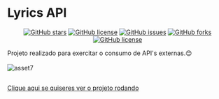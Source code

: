 # Lyrics API
<p align="center">
<a href="https://github.com/Francisco-Fetapi/lyrics-api/stargazers"><img alt="GitHub stars" src="https://img.shields.io/github/stars/Francisco-Fetapi/lyrics-api?style=plastic"></a>
<a href="https://github.com/Francisco-Fetapi/lyrics-api"><img alt="GitHub license" src="https://img.shields.io/badge/Exercise-For%20trainning-orange"></a>
<a href="https://github.com/Francisco-Fetapi/lyrics-api/issues"><img alt="GitHub issues" src="https://img.shields.io/github/issues/Francisco-Fetapi/lyrics-api?style=plastic"></a>
<a href="https://github.com/Francisco-Fetapi/lyrics-api/network"><img alt="GitHub forks" src="https://img.shields.io/github/forks/Francisco-Fetapi/lyrics-api?style=plastic"></a>
<a href="https://github.com/Francisco-Fetapi/lyrics-api"><img alt="GitHub license" src="https://img.shields.io/github/license/Francisco-Fetapi/lyrics-api?style=plastic"></a>
</p>

Projeto realizado para exercitar o consumo de API's externas.😊
<br />
<br />
![asset7](https://user-images.githubusercontent.com/74926014/175328630-78ba6691-2957-416b-9bea-27f889c1600b.PNG)

##

<a href="https://fetapilyrics.vercel.app">Clique aqui se quiseres ver o projeto rodando</a>
